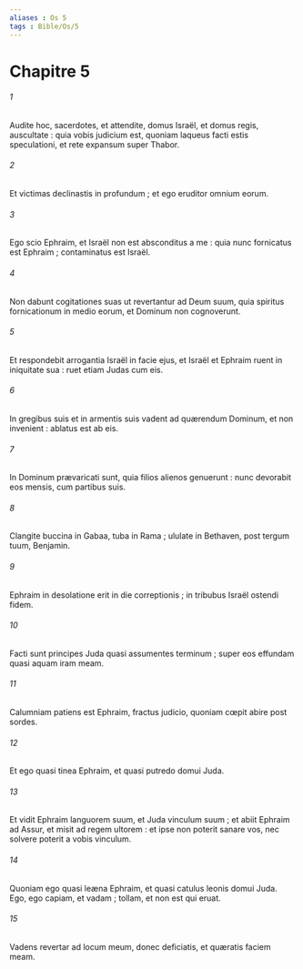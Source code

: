 ```yaml
---
aliases : Os 5
tags : Bible/Os/5
---
```


# Chapitre 5

###### 1
Audite hoc, sacerdotes,  et attendite, domus Israël, et domus regis, auscultate : quia vobis judicium est, quoniam laqueus facti estis speculationi, et rete expansum super Thabor.
###### 2
Et victimas declinastis in profundum ; et ego eruditor omnium eorum.
###### 3
Ego scio Ephraim, et Israël non est absconditus a me : quia nunc fornicatus est Ephraim ; contaminatus est Israël.
###### 4
Non dabunt cogitationes suas ut revertantur ad Deum suum, quia spiritus fornicationum in medio eorum, et Dominum non cognoverunt.
###### 5
Et respondebit arrogantia Israël in facie ejus, et Israël et Ephraim ruent in iniquitate sua : ruet etiam Judas cum eis.
###### 6
In gregibus suis et in armentis suis vadent ad quærendum Dominum, et non invenient : ablatus est ab eis.
###### 7
In Dominum prævaricati sunt, quia filios alienos genuerunt : nunc devorabit eos mensis, cum partibus suis.
###### 8
Clangite buccina in Gabaa, tuba in Rama ; ululate in Bethaven, post tergum tuum, Benjamin.
###### 9
Ephraim in desolatione erit in die correptionis ; in tribubus Israël ostendi fidem.
###### 10
Facti sunt principes Juda quasi assumentes terminum ; super eos effundam quasi aquam iram meam.
###### 11
Calumniam patiens est Ephraim, fractus judicio, quoniam cœpit abire post sordes.
###### 12
Et ego quasi tinea Ephraim, et quasi putredo domui Juda.
###### 13
Et vidit Ephraim languorem suum, et Juda vinculum suum ; et abiit Ephraim ad Assur, et misit ad regem ultorem : et ipse non poterit sanare vos, nec solvere poterit a vobis vinculum.
###### 14
Quoniam ego quasi leæna Ephraim, et quasi catulus leonis domui Juda. Ego, ego capiam, et vadam ; tollam, et non est qui eruat.
###### 15
Vadens revertar ad locum meum, donec deficiatis, et quæratis faciem meam.
